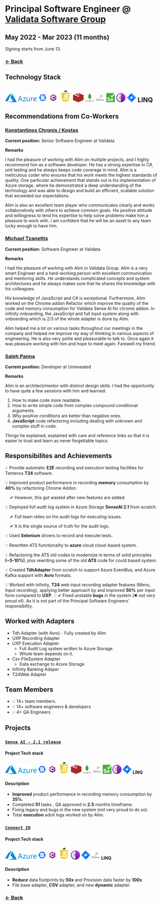 # Principal Software Engineer @ [Validata Software Group](https://www.validata-software.com)

## May 2022 - Mar 2023 (11 months)

Signing starts from June 13.

### [← Back](../alim-ul-karim-profile.md)

## Technology Stack

## <img height="30" src="img/azure.png" alt="Azure">  <img height="30" src="img/azure%20storage.png" alt="Azure Storage"> <img height="30" src="img/c.png" alt="c#"> <img height="40" src="img/Javascript.png" alt="JacaScript"> <img height="30" src="img/redis.png" alt="Redis"> <img height="30" src="img/mongodb.png" alt="MongoDB"> <img height="30" src="img/microsoft%20sql%20server.png" alt="MS SQL"> <img height="30" src="img/Selenium_Logo.png" alt="Selenium"> <img height="30" src="img/Onion%20Architecture.png" alt="Onion Architecture"> <img height="30" src="img/jira_logo.png" alt="Jira"> <span font-size="1000em"> __LINQ__</span>

## Recommendations from Co-Workers

### [Konstantinos Chronis / Kostas](https://www.linkedin.com/in/konstantinos-chronis-18a8b0127)

__Current position:__ Senior Software Engineer at Validata

__Remarks__

I had the pleasure of working with Alim on multiple projects, and I highly recommend him as a software developer. He has a strong expertise in C#, unit testing and he always keeps code coverage in mind. Alim is a meticulous coder who ensures that his work meets the highest standards of quality. One particular achievement that stands out is his implementation of Azure storage, where he demonstrated a deep understanding of the technology and was able to design and build an efficient, scalable solution that exceeded our expectations.

Alim is also an excellent team player who communicates clearly and works collaboratively with others to achieve common goals. His positive attitude and willingness to lend his expertise to help solve problems make him a pleasure to work with. I am confident that he will be an asset to any team lucky enough to have him.

### [Michael Tzanettis](https://www.linkedin.com/in/michael-tzanettis-a36250147)
__Current position:__ Software Engineer at Validata

__Remarks__

I had the pleasure of working with Alim in Validata Group. Alim is a very smart Engineer and a hard-working person with excellent communication and mentoring skills. He understands complicated concepts and system architectures and he always makes sure that he shares the knowledge with his colleagues.

His knowledge of JavaScript and C# is exceptional. Furthermore, Alim worked on the Chrome addon Refactor which improve the quality of the code and memory consumption for Validata Sense AI for chrome addon. In infinity onboarding, the JavaScript and full input system along with onboarding which is 2/3 of the whole adapter is done by Alim.

Alim helped me a lot on various tasks throughout our meetings in the company and helped me improve my way of thinking in various aspects of engineering. He is also very polite and pleasurable to talk to. Once again it was pleasure working with him and hope to meet again. Farewell my friend.

### [Saleh Panna](https://www.linkedin.com/in/pannaahmed?lipi=urn%3Ali%3Apage%3Ad_flagship3_profile_view_base_recommendations_details%3BOlBWnveySxmMdWbBxXmawA%3D%3D)

__Current position:__ Developer at Unrevealed

__Remarks__

Alim is an architect/mentor with distinct design skills. I had the opportunity to have quite a few sessions with him and learned:

1. How to make code more readable.
2. How to write simple code from complex compound conditional arguments.
3. Why positive conditions are better than negative ones.
4. __JavaScript__ code refactoring including dealing with unknown and complex stuff in code.

Things he explained, explained with care and reference links so that it is easier to trust and learn as never forgettable topics.

## Responsibilites and Achievements

💡 Provide automatic __E2E__ recording and execution testing facilities for Temenos __T24__ software.

💡 Improved product performance in recording __memory__ consumption by __40%__ by refactoring Chrome Addon.

&nbsp;&nbsp;&nbsp;&nbsp;✔ However, this got wasted after new features are added.

💡 Deployed full audit log system in Azure Storage __SenseAI 2.1__ from scratch.

&nbsp;&nbsp;&nbsp;&nbsp;✔ Full team relies on the audit logs for executing issues.

&nbsp;&nbsp;&nbsp;&nbsp;✔ It is the single source of truth for the audit logs.

💡 Used __Selenium__ drivers to record and execute tests.

💡 Rewritten ATS functionality to __azure__ cloud cloud-based system.

💡 Refactoring the ATS old codes to modernize in terms of solid principles __(~5-10%)__, plus rewriting some of the old __ATS__ code for could based system.

💡 Created __TdhAdapter__ from scratch to support Azure EventBus, and Azure Kafka support with __Avro__ formats.

💡 Worked with Infinity, __T24__ web input recording adapter features (Menu, Input recording), applying better approach by and improved __50%__ per input form compared to __UXP__.
💡 ✔ Fixed unstable __bugs__ in the system (✖ not very proud of). As it is not part of the Principal Software Engineers' responsibility.

## Worked with Adapters

- Tdh Adapter (with Avro) - Fully created by Alim
- UXP Recording Adapter
- UXP Execution Adapter
  - Full Audit Log system written to Azure Storage.
  - Whole team depends on it.
- Csv FileSystem Adapter
  - Data exchange to Azure Storage
- Infinity Banking Adaper
- T24Web Adapter

## Team Members

- 💡 14+ team members.
- 💡 14+ software engineers & developers
- 💡 4+ QA Engineers

## Projects

### [`Sense AI - 2.1 release`](https://www.validata-software.com/products/validata-sense-ai)

#### Project Tech stack

#### <img height="30" src="img/azure.png" alt="Azure">  <img height="30" src="img/azure%20storage.png" alt="Azure Storage"> <img height="30" src="img/c.png" alt="c#"> <img height="40" src="img/Javascript.png" alt="JacaScript"> <img height="30" src="img/redis.png" alt="Redis"> <img height="30" src="img/mongodb.png" alt="MongoDB"> <img height="30" src="img/microsoft%20sql%20server.png" alt="MS SQL"> <img height="30" src="img/Selenium_Logo.png" alt="Selenium"> <img height="30" src="img/Onion%20Architecture.png" alt="Onion Architecture"> <img height="30" src="img/jira_logo.png" alt="Jira"> LINQ

#### Description

- __Improved__ product performance in recording memory consumption by __35%__.
- Completed __51__ tasks , QA approved in __2.5__ months timeframe.
- Fixing legacy and bugs in the new system (not very proud to do so).
- Total __execution__ aduit logs worked on by Alim.

### [`Connect IQ`](https://www.validata-software.com/products/connectiq)

#### Project Tech stack

#### <img height="30" src="img/azure.png" alt="Azure">  <img height="30" src="img/azure%20storage.png" alt="Azure Storage"> <img height="30" src="img/c.png" alt="c#"> <img height="40" src="img/Javascript.png" alt="JacaScript"> <img height="30" src="img/Onion%20Architecture.png" alt="Onion Architecture"> <img height="30" src="img/jira_logo.png" alt="Jira"> <img height="30" src="img/microsoft%20sql%20server.png" alt="MS SQL"> LINQ  

#### Description

- __Reduce__ data footprints by __50x__ and Provision data faster by __100x__.
- File base adapter, __CSV__ adapter, and new __dynamic__ adapter.

### [← Back](../alim-ul-karim-profile.md)
